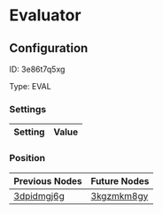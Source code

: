# Evaluator
## Configuration
ID:  3e86t7q5xg

Type: EVAL 


### Settings
| Setting | Value  |
| :------------------------ | ---------------------------------------- |
 




### Position
| Previous Nodes | Future Nodes |
| :------------- | ------------ |
| [3dpidmgj6g](./3dpidmgj6g.md) | [3kgzmkm8gy](./3kgzmkm8gy.md) |